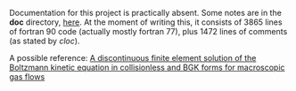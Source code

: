 
Documentation for this project is practically absent.
Some notes are in the **doc** directory, [here](./doc/README.md).
At the moment of writing this, it consists of 3865 lines of fortran 90 code 
(actually mostly fortran 77), plus 1472 lines of comments (as stated by *cloc*).

A possible reference: [A discontinuous finite element solution of the Boltzmann kinetic
equation in collisionless and BGK forms for macroscopic gas flows](http://www.sciencedirect.com/science/article/pii/S0307904X10002763?via%3Dihub)


